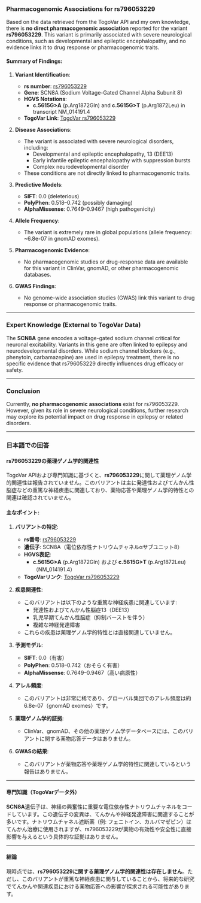 ### Pharmacogenomic Associations for rs796053229

Based on the data retrieved from the TogoVar API and my own knowledge, there is **no direct pharmacogenomic association** reported for the variant **rs796053229**. This variant is primarily associated with severe neurological conditions, such as developmental and epileptic encephalopathy, and no evidence links it to drug response or pharmacogenomic traits.

#### Summary of Findings:
1. **Variant Identification**:
   - **rs number**: [rs796053229](https://identifiers.org/dbsnp/rs796053229)
   - **Gene**: SCN8A (Sodium Voltage-Gated Channel Alpha Subunit 8)
   - **HGVS Notations**:
     - **c.5615G>A** (p.Arg1872Gln) and **c.5615G>T** (p.Arg1872Leu) in transcript NM_014191.4
   - **TogoVar Link**: [TogoVar rs796053229](https://togovar.org/variant/12-51807101-G-A)

2. **Disease Associations**:
   - The variant is associated with severe neurological disorders, including:
     - Developmental and epileptic encephalopathy, 13 (DEE13)
     - Early infantile epileptic encephalopathy with suppression bursts
     - Complex neurodevelopmental disorder
   - These conditions are not directly linked to pharmacogenomic traits.

3. **Predictive Models**:
   - **SIFT**: 0.0 (deleterious)
   - **PolyPhen**: 0.518–0.742 (possibly damaging)
   - **AlphaMissense**: 0.7649–0.9467 (high pathogenicity)

4. **Allele Frequency**:
   - The variant is extremely rare in global populations (allele frequency: ~6.8e-07 in gnomAD exomes).

5. **Pharmacogenomic Evidence**:
   - No pharmacogenomic studies or drug-response data are available for this variant in ClinVar, gnomAD, or other pharmacogenomic databases.

6. **GWAS Findings**:
   - No genome-wide association studies (GWAS) link this variant to drug response or pharmacogenomic traits.

---

### Expert Knowledge (External to TogoVar Data)
The **SCN8A** gene encodes a voltage-gated sodium channel critical for neuronal excitability. Variants in this gene are often linked to epilepsy and neurodevelopmental disorders. While sodium channel blockers (e.g., phenytoin, carbamazepine) are used in epilepsy treatment, there is no specific evidence that rs796053229 directly influences drug efficacy or safety.

---

### Conclusion
Currently, **no pharmacogenomic associations** exist for rs796053229. However, given its role in severe neurological conditions, further research may explore its potential impact on drug response in epilepsy or related disorders.

---

### 日本語での回答

#### rs796053229の薬理ゲノム学的関連性

TogoVar APIおよび専門知識に基づくと、**rs796053229**に関して薬理ゲノム学的関連性は報告されていません。このバリアントは主に発達性およびてんかん性脳症などの重篤な神経疾患に関連しており、薬物応答や薬理ゲノム学的特性との関連は確認されていません。

#### 主なポイント:
1. **バリアントの特定**:
   - **rs番号**: [rs796053229](https://identifiers.org/dbsnp/rs796053229)
   - **遺伝子**: SCN8A（電位依存性ナトリウムチャネルαサブユニット8）
   - **HGVS表記**:
     - **c.5615G>A** (p.Arg1872Gln) および **c.5615G>T** (p.Arg1872Leu)（NM_014191.4）
   - **TogoVarリンク**: [TogoVar rs796053229](https://togovar.org/variant/12-51807101-G-A)

2. **疾患関連性**:
   - このバリアントは以下のような重篤な神経疾患に関連しています:
     - 発達性およびてんかん性脳症13（DEE13）
     - 乳児早期てんかん性脳症（抑制バーストを伴う）
     - 複雑な神経発達障害
   - これらの疾患は薬理ゲノム学的特性とは直接関連していません。

3. **予測モデル**:
   - **SIFT**: 0.0（有害）
   - **PolyPhen**: 0.518–0.742（おそらく有害）
   - **AlphaMissense**: 0.7649–0.9467（高い病原性）

4. **アレル頻度**:
   - このバリアントは非常に稀であり、グローバル集団でのアレル頻度は約6.8e-07（gnomAD exomes）です。

5. **薬理ゲノム学的証拠**:
   - ClinVar、gnomAD、その他の薬理ゲノム学データベースには、このバリアントに関する薬物応答データはありません。

6. **GWASの結果**:
   - このバリアントが薬物応答や薬理ゲノム学的特性に関連しているという報告はありません。

---

#### 専門知識（TogoVarデータ外）
**SCN8A**遺伝子は、神経の興奮性に重要な電位依存性ナトリウムチャネルをコードしています。この遺伝子の変異は、てんかんや神経発達障害に関連することが多いです。ナトリウムチャネル遮断薬（例: フェニトイン、カルバマゼピン）はてんかん治療に使用されますが、rs796053229が薬物の有効性や安全性に直接影響を与えるという具体的な証拠はありません。

---

#### 結論
現時点では、**rs796053229に関する薬理ゲノム学的関連性は存在しません**。ただし、このバリアントが重篤な神経疾患に関与していることから、将来的な研究でてんかんや関連疾患における薬物応答への影響が探求される可能性があります。